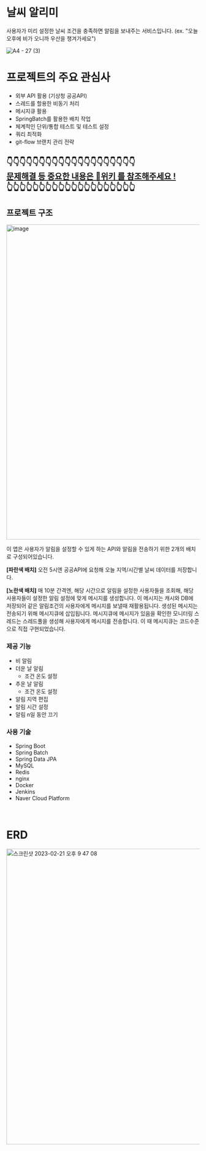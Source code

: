 # 날씨 알리미 
사용자가 미리 설정한 날씨 조건을 충족하면 알림을 보내주는 서비스입니다.
(ex. "오늘 오후에 비가 오니까 우산을 챙겨가세요")


![A4 - 27 (3)](https://user-images.githubusercontent.com/66104031/220347959-40b08fdf-b2f1-4962-9238-530c42558395.jpg)


# 프로젝트의 주요 관심사
- 외부 API 활용 (기상청 공공API)
- 스레드를 할용한 비동기 처리
- 메시지큐 활용
- SpringBatch를 활용한 배치 작업
- 체계적인 단위/통합 테스트 및 테스트 설정
- 쿼리 최적화
- git-flow 브랜치 관리 전략

## 👇👇👇👇👇👇👇👇👇👇👇👇👇👇👇👇👇👇👇👇<br />[<U>문제해결 등 중요한 내용은 📓위키 를 참조해주세요 !</U>](https://github.com/leehyeonmin34/weather_reminder/wiki) <br />👆👆👆👆👆👆👆👆👆👆👆👆👆👆👆👆👆👆👆👆


## 프로젝트 구조
<img width="820" alt="image" src="https://github.com/leehyeonmin34/dambae200/assets/66104031/5af69b53-6930-48f0-af10-b573d4b5ad04">

이 앱은 사용자가 알림을 설정할 수 있게 하는 API와 알림을 전송하기 위한 2개의 배치로 구성되어있습니다.

**[파란색 배치]** 오전 5시엔 공공API에 요청해 오늘 지역/시간별 날씨 데이터를 저장합니다.

**[노란색 배치]** 매 10분 간격엔, 해당 시간으로 알림을 설정한 사용자들을 조회해, 해당 사용자들이 설정한 알림 설정에 맞게 메시지를 생성합니다. 이 메시지는 캐시와 DB에 저장되어 같은 알림조건의 사용자에게 메시지를 보낼때 재활용됩니다. 생성된 메시지는 전송되기 위해 메시지큐에 삽입됩니다.  메시지큐에 메시지가 있음을 확인한 모니터링 스레드는 스레드풀을 생성해 사용자에게 메시지를 전송합니다. 이 때 메시지큐는 코드수준으로 직접 구현되었습니다.



### 제공 기능
- 비 알림
- 더운 날 알림
  - 조건 온도 설정
- 추운 날 알림
  - 조건 온도 설정
- 알림 지역 편집
- 알림 시간 설정
- 알림 n일 동안 끄기

### 사용 기술
- Spring Boot 
- Spring Batch
- Spring Data JPA
- MySQL
- Redis
- nginx
- Docker
- Jenkins
- Naver Cloud Platform



<br />

# ERD
<img width="770" alt="스크린샷 2023-02-21 오후 9 47 08" src="https://user-images.githubusercontent.com/66104031/220348674-82093483-a0c7-48c2-baad-4dd5d24a41b3.png">

 
